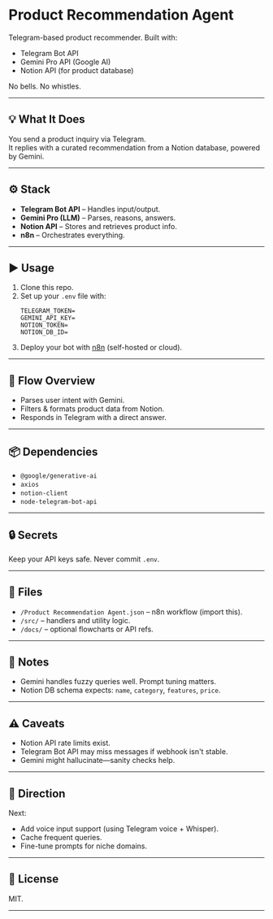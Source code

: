 # Product Recommendation Agent

Telegram-based product recommender. Built with:

- Telegram Bot API  
- Gemini Pro API (Google AI)  
- Notion API (for product database)

No bells. No whistles. 

---

## 💡 What It Does

You send a product inquiry via Telegram.  
It replies with a curated recommendation from a Notion database, powered by Gemini.

---

## ⚙️ Stack

- **Telegram Bot API** – Handles input/output.
- **Gemini Pro (LLM)** – Parses, reasons, answers.
- **Notion API** – Stores and retrieves product info.
- **n8n** – Orchestrates everything.

---

## ▶️ Usage

1. Clone this repo.
2. Set up your `.env` file with:
    ```
    TELEGRAM_TOKEN=
    GEMINI_API_KEY=
    NOTION_TOKEN=
    NOTION_DB_ID=
    ```
3. Deploy your bot with [n8n](https://n8n.io) (self-hosted or cloud).

---

## 🧠 Flow Overview

- Parses user intent with Gemini.
- Filters & formats product data from Notion.
- Responds in Telegram with a direct answer.

---

## 📦 Dependencies

- `@google/generative-ai`
- `axios`
- `notion-client`
- `node-telegram-bot-api`

---

## 🔒 Secrets

Keep your API keys safe. Never commit `.env`.

---

## 📁 Files

- `/Product Recommendation Agent.json` – n8n workflow (import this).
- `/src/` – handlers and utility logic.
- `/docs/` – optional flowcharts or API refs.

---

## 📌 Notes

- Gemini handles fuzzy queries well. Prompt tuning matters.
- Notion DB schema expects: `name`, `category`, `features`, `price`.

---

## ⚠️ Caveats

- Notion API rate limits exist.
- Telegram Bot API may miss messages if webhook isn't stable.
- Gemini might hallucinate—sanity checks help.

---

## 🧭 Direction

Next:
- Add voice input support (using Telegram voice + Whisper).
- Cache frequent queries.
- Fine-tune prompts for niche domains.

---

## 🐚 License

MIT.

---

